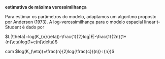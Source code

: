 **estimativa de máxima verossimilhança**

  Para estimar os parâmetros do modelo, adaptamos um algoritmo proposto por Anderson (1973).
A log-verossimilhança para o modelo espacial linear t-Student é dado por

   $L(\theta)=log(K_{n}(\eta))-\frac{1}{2}log|E|-\frac{1}{2n}(1+{n}\eta)log(1+c(n)\delta)$

   com $log(K_(\eta))=\frac{n}{2}log(\frac{c}{(n)}÷{n})$
